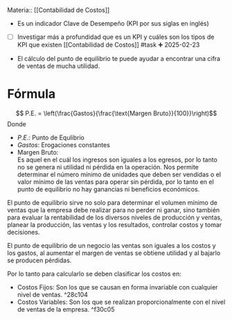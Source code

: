 Materia:: [[Contabilidad de Costos]]
- Es un indicador Clave de Desempeño (KPI por sus siglas en inglés)
- [ ] Investigar más a profundidad que es un KPI y cuáles son los tipos de KPI que existen [[Contabilidad de Costos]] #task ➕ 2025-02-23 
- El cálculo del punto de equilibrio te puede ayudar a encontrar una cifra de ventas de mucha utilidad. 
# Fórmula 
$$ P.E. = \left(\frac{Gastos}{\frac{\text{Margen Bruto}}{100}}\right)$$
Donde 
- $P.E.:$ Punto de Equlibrio
- $Gastos:$ Erogaciones constantes 
- $\text{Margen Bruto}:$  
Es aquel en el cuál los ingresos son iguales a los egresos, por lo tanto no se genera ni utilidad ni pérdida en la operación. Nos permite determinar el número mínimo de unidades que deben ser vendidas o el valor mínimo de las ventas para operar sin pérdida, por lo tanto en el punto de equilibrio no hay ganancias ni beneficios económicos. 

El punto de equilibrio sirve no solo para determinar el volumen mínimo de ventas que la empresa debe realizar para no perder ni ganar, sino también para evaluar la rentabilidad de los diversos niveles de producción y ventas, planear la producción, las ventas y los resultados, controlar costos y tomar decisiones. 

El punto de equilibrio de un negocio las ventas son iguales a los costos y los gastos, al aumentar el margen de ventas se obtiene utilidad y al bajarlo se producen pérdidas. 

Por lo tanto para calcularlo se deben clasificar los costos en: 
- Costos Fijos: Son los que se causan en forma invariable con cualquier nivel de ventas.  ^28c104
- Costos Variables: Son los que se realizan proporcionalmente con el nivel de ventas de la empresa.  ^f30c05